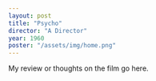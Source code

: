 ```yaml
---
layout: post
title: "Psycho"
director: "A Director"
year: 1960
poster: "/assets/img/home.png"
---
```


My review or thoughts on the film go here.
